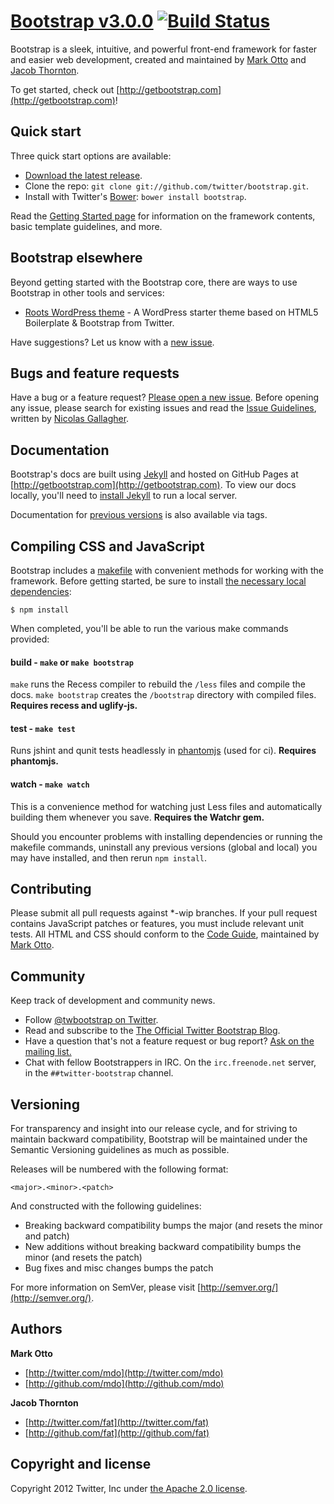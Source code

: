 # [Bootstrap v3.0.0](http://getbootstrap.com) [![Build Status](https://secure.travis-ci.org/twitter/bootstrap.png)](http://travis-ci.org/twitter/bootstrap)

Bootstrap is a sleek, intuitive, and powerful front-end framework for faster and easier web development, created and maintained by [Mark Otto](http://twitter.com/mdo) and [Jacob Thornton](http://twitter.com/fat).

To get started, check out [http://getbootstrap.com](http://getbootstrap.com)!



## Quick start

Three quick start options are available:

* [Download the latest release](https://github.com/twitter/bootstrap/zipball/master).
* Clone the repo: `git clone git://github.com/twitter/bootstrap.git`.
* Install with Twitter's [Bower](http://twitter.github.com/bower): `bower install bootstrap`.

Read the [Getting Started page](http://getbootstrap.com/getting-started/) for information on the framework contents, basic template guidelines, and more.


## Bootstrap elsewhere

Beyond getting started with the Bootstrap core, there are ways to use Bootstrap in other tools and services:

* [Roots WordPress theme](https://github.com/retlehs/roots) - A WordPress starter theme based on HTML5 Boilerplate & Bootstrap from Twitter.

Have suggestions? Let us know with a [new issue](https://github.com/twitter/bootstrap/issues).



## Bugs and feature requests

Have a bug or a feature request? [Please open a new issue](https://github.com/twitter/bootstrap/issues). Before opening any issue, please search for existing issues and read the [Issue Guidelines](https://github.com/necolas/issue-guidelines), written by [Nicolas Gallagher](https://github.com/necolas/).



## Documentation

Bootstrap's docs are built using [Jekyll](http://jekyllrb.com) and hosted on GitHub Pages at [http://getbootstrap.com](http://getbootstrap.com). To view our docs locally, you'll need to [install Jekyll](https://github.com/mojombo/jekyll/wiki/install) to run a local server.

Documentation for [previous versions](https://github.com/twitter/bootstrap/tags) is also available via tags.



## Compiling CSS and JavaScript

Bootstrap includes a [makefile](Makefile) with convenient methods for working with the framework. Before getting started, be sure to install [the necessary local dependencies](package.json):

```
$ npm install
```

When completed, you'll be able to run the various make commands provided:

#### build - `make` or `make bootstrap`
`make` runs the Recess compiler to rebuild the `/less` files and compile the docs. `make bootstrap` creates the `/bootstrap` directory with compiled files. **Requires recess and uglify-js.**

#### test - `make test`
Runs jshint and qunit tests headlessly in [phantomjs](http://code.google.com/p/phantomjs/) (used for ci). **Requires phantomjs.**

#### watch - `make watch`
This is a convenience method for watching just Less files and automatically building them whenever you save. **Requires the Watchr gem.**

Should you encounter problems with installing dependencies or running the makefile commands, uninstall any previous versions (global and local) you may have installed, and then rerun `npm install`.



## Contributing

Please submit all pull requests against *-wip branches. If your pull request contains JavaScript patches or features, you must include relevant unit tests. All HTML and CSS should conform to the [Code Guide](http://github.com/mdo/code-guide), maintained by [Mark Otto](http://github.com/mdo).



## Community

Keep track of development and community news.

* Follow [@twbootstrap on Twitter](http://twitter.com/twbootstrap).
* Read and subscribe to the [The Official Twitter Bootstrap Blog](http://blog.getbootstrap.com).
* Have a question that's not a feature request or bug report? [Ask on the mailing list.](http://groups.google.com/group/twitter-bootstrap)
* Chat with fellow Bootstrappers in IRC. On the `irc.freenode.net` server, in the `##twitter-bootstrap` channel.




## Versioning

For transparency and insight into our release cycle, and for striving to maintain backward compatibility, Bootstrap will be maintained under the Semantic Versioning guidelines as much as possible.

Releases will be numbered with the following format:

`<major>.<minor>.<patch>`

And constructed with the following guidelines:

* Breaking backward compatibility bumps the major (and resets the minor and patch)
* New additions without breaking backward compatibility bumps the minor (and resets the patch)
* Bug fixes and misc changes bumps the patch

For more information on SemVer, please visit [http://semver.org/](http://semver.org/).



## Authors

**Mark Otto**

+ [http://twitter.com/mdo](http://twitter.com/mdo)
+ [http://github.com/mdo](http://github.com/mdo)

**Jacob Thornton**

+ [http://twitter.com/fat](http://twitter.com/fat)
+ [http://github.com/fat](http://github.com/fat)



## Copyright and license

Copyright 2012 Twitter, Inc under [the Apache 2.0 license](LICENSE).
